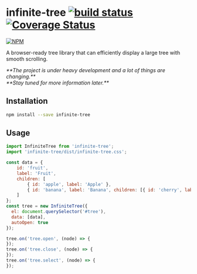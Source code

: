 # infinite-tree [![build status](https://travis-ci.org/cheton/infinite-tree.svg?branch=master)](https://travis-ci.org/cheton/infinite-tree) [![Coverage Status](https://coveralls.io/repos/cheton/infinite-tree/badge.svg)](https://coveralls.io/r/cheton/infinite-tree)
[![NPM](https://nodei.co/npm/infinite-tree.png?downloads=true&stars=true)](https://nodei.co/npm/infinite-tree/)

A browser-ready tree library that can efficiently display a large tree with smooth scrolling.

<i>
**The project is under heavy development and a lot of things are changing.**<br>
**Stay tuned for more information later.**
</i>

## Installation
```bash
npm install --save infinite-tree
```

## Usage
```js
import InfiniteTree from 'infinite-tree';
import 'infinite-tree/dist/infinite-tree.css';

const data = {
    id: 'fruit',
    label: 'Fruit',
    children: [
        { id: 'apple', label: 'Apple' },
        { id: 'banana', label: 'Banana', children: [{ id: 'cherry', label: 'Cherry' }] }
    ]
};
const tree = new InfiniteTree({
  el: document.querySelector('#tree'),
  data: [data],
  autoOpen: true
});

tree.on('tree.open', (node) => {
});
tree.on('tree.close', (node) => {
});
tree.on('tree.select', (node) => {
});
```
